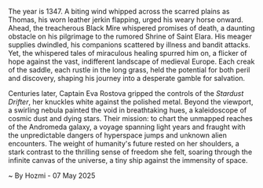 
The year is 1347.  A biting wind whipped across the scarred plains as Thomas, his worn leather jerkin flapping, urged his weary horse onward.  Ahead, the treacherous Black Mire whispered promises of death, a daunting obstacle on his pilgrimage to the rumored Shrine of Saint Elara.  His meager supplies dwindled, his companions scattered by illness and bandit attacks. Yet, the whispered tales of miraculous healing spurred him on, a flicker of hope against the vast, indifferent landscape of medieval Europe. Each creak of the saddle, each rustle in the long grass, held the potential for both peril and discovery, shaping his journey into a desperate gamble for salvation.

Centuries later,  Captain Eva Rostova gripped the controls of the *Stardust Drifter*, her knuckles white against the polished metal.  Beyond the viewport, a swirling nebula painted the void in breathtaking hues, a kaleidoscope of cosmic dust and dying stars.  Their mission: to chart the unmapped reaches of the Andromeda galaxy, a voyage spanning light years and fraught with the unpredictable dangers of hyperspace jumps and unknown alien encounters.  The weight of humanity's future rested on her shoulders, a stark contrast to the thrilling sense of freedom she felt, soaring through the infinite canvas of the universe, a tiny ship against the immensity of space.

~ By Hozmi - 07 May 2025
